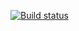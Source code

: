 [![Build status](https://ci.appveyor.com/api/projects/status/cjhaqlseq7yedk78?svg=true)](https://ci.appveyor.com/project/vadDEAD/natdz4)